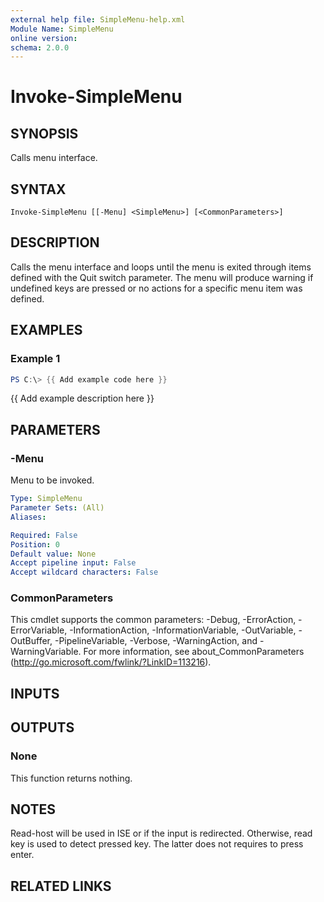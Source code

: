 ```yaml
---
external help file: SimpleMenu-help.xml
Module Name: SimpleMenu
online version:
schema: 2.0.0
---
```


# Invoke-SimpleMenu

## SYNOPSIS
Calls menu interface.

## SYNTAX

```
Invoke-SimpleMenu [[-Menu] <SimpleMenu>] [<CommonParameters>]
```

## DESCRIPTION
Calls the menu interface and loops until the menu is exited through items defined with the Quit switch parameter.
The menu will produce warning if undefined keys are pressed or no actions for a specific menu item was defined.

## EXAMPLES

### Example 1
```powershell
PS C:\> {{ Add example code here }}
```

{{ Add example description here }}

## PARAMETERS

### -Menu
Menu to be invoked.

```yaml
Type: SimpleMenu
Parameter Sets: (All)
Aliases:

Required: False
Position: 0
Default value: None
Accept pipeline input: False
Accept wildcard characters: False
```

### CommonParameters
This cmdlet supports the common parameters: -Debug, -ErrorAction, -ErrorVariable, -InformationAction, -InformationVariable, -OutVariable, -OutBuffer, -PipelineVariable, -Verbose, -WarningAction, and -WarningVariable. For more information, see about_CommonParameters (http://go.microsoft.com/fwlink/?LinkID=113216).

## INPUTS

## OUTPUTS

### None
This function returns nothing.

## NOTES
Read-host will be used in ISE or if the input is redirected.
Otherwise, read key is used to detect pressed key.
The latter does not requires to press enter.

## RELATED LINKS
